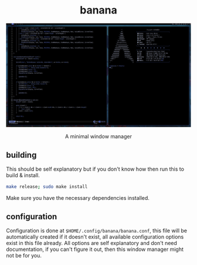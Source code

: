 <div align="center">

# banana

![banana](.github/banana.png)

A minimal window manager

</div>

## building

This should be self explanatory but if you don't know how then run this to build & install.

```bash
make release; sudo make install
```

Make sure you have the necessary dependencies installed.

## configuration

Configuration is done at `$HOME/.config/banana/banana.conf`, this file will be automatically
created if it doesn't exist, all available configuration options exist in this file already.
All options are self explanatory and don't need documentation, if you can't figure it out,
then this window manager might not be for you.